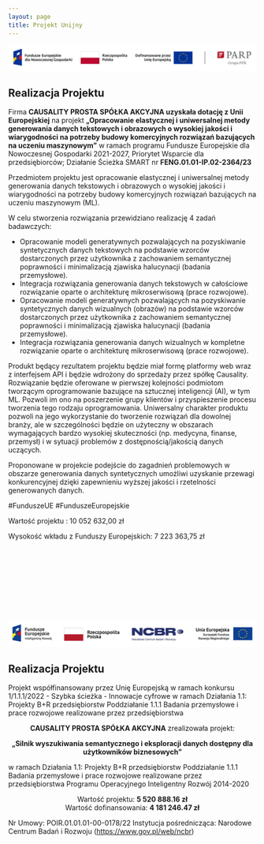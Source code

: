 ```yaml
---
layout: page
title: Projekt Unijny
---
```

<img class="img-fluid d-block mx-auto" src="assets/img/eu-project/logotypy.png" alt="Logotypy projektu PARP">
<div class="col-lg-12 text-center">
	<h2 class="section-heading text-uppercase">Realizacja Projektu</h2>
</div>
Firma <strong>CAUSALITY PROSTA SPÓŁKA AKCYJNA uzyskała dotację z Unii Europejskiej</strong> na projekt
<strong>„Opracowanie elastycznej i uniwersalnej metody generowania danych tekstowych i obrazowych o
wysokiej jakości i wiarygodności na potrzeby budowy komercyjnych rozwiązań bazujących na uczeniu
maszynowym”</strong> w ramach programu Fundusze Europejskie dla Nowoczesnej Gospodarki 2021-2027, Priorytet
Wsparcie dla przedsiębiorców; Działanie Ścieżka SMART nr <strong>FENG.01.01-IP.02-2364/23</strong>

Przedmiotem projektu jest opracowanie elastycznej i uniwersalnej metody generowania danych tekstowych i
obrazowych o wysokiej jakości i wiarygodności na potrzeby budowy komercyjnych rozwiązań bazujących na
uczeniu maszynowym (ML).


W celu stworzenia rozwiązania przewidziano realizację 4 zadań badawczych:

- Opracowanie modeli generatywnych pozwalających na pozyskiwanie syntetycznych danych tekstowych na
podstawie wzorców dostarczonych przez użytkownika z zachowaniem semantycznej poprawności i
minimalizacją zjawiska halucynacji (badania przemysłowe).
- Integracja rozwiązania generowania danych tekstowych w całościowe rozwiązanie oparte o architekturę
mikroserwisową (prace rozwojowe).
- Opracowanie modeli generatywnych pozwalających na pozyskiwanie syntetycznych danych wizualnych
(obrazów) na podstawie wzorców dostarczonych przez użytkownika z zachowaniem semantycznej poprawności
i minimalizacją zjawiska halucynacji (badania przemysłowe).
- Integracja rozwiązania generowania danych wizualnych w kompletne rozwiązanie oparte o architekturę
mikroserwisową (prace rozwojowe).

Produkt będący rezultatem projektu będzie miał formę platformy web wraz z interfejsem API i będzie wdrożony
do sprzedaży przez spółkę Causality. Rozwiązanie będzie oferowane w pierwszej kolejności podmiotom
tworzącym oprogramowanie bazujące na sztucznej inteligencji (AI), w tym ML. Pozwoli im ono na poszerzenie
grupy klientów i przyspieszenie procesu tworzenia tego rodzaju oprogramowania. Uniwersalny charakter
produktu pozwoli na jego wykorzystanie do tworzenie rozwiązań dla dowolnej branży, ale w szczególności
będzie on użyteczny w obszarach wymagających bardzo wysokiej skuteczności (np. medycyna, finanse,
przemysł) i w sytuacji problemów z dostępnością/jakością danych uczących.

Proponowane w projekcie podejście do zagadnień problemowych w obszarze generowania danych
syntetycznych umożliwi uzyskanie przewagi konkurencyjnej dzięki zapewnieniu wyższej jakości i rzetelności
generowanych danych.


#FunduszeUE #FunduszeEuropejskie

Wartość projektu : 10 052 632,00 zł

Wysokość wkładu z Funduszy Europejskich: 7 223 363,75 zł

<img class="img-fluid d-block mx-auto" src="/assets/img/blog/02-eu-project/logotypy.png" alt="Logotypy projektu NCBiR" style='margin-top: 150px'>
<div class="col-lg-12 text-center">
  <h2 class="section-heading text-uppercase">Realizacja Projektu</h2>
</div>

Projekt współfinansowany przez Unię Europejską w ramach konkursu 1/1.1.1/2022 - Szybka ścieżka - Innowacje cyfrowe w ramach Działania 1.1: Projekty B+R przedsiębiorstw Poddziałanie 1.1.1 Badania przemysłowe i prace rozwojowe realizowane przez przedsiębiorstwa

<p style="text-align: center;">
  <strong>CAUSALITY PROSTA SPÓŁKA AKCYJNA</strong> zrealizowała projekt:
</p>
<p style="text-align: center;">
  <strong>
    „Silnik wyszukiwania semantycznego i eksploracji danych dostępny dla użytkowników biznesowych”
  </strong>
</p>

w ramach Działania 1.1: Projekty B+R przedsiębiorstw Poddziałanie 1.1.1 Badania przemysłowe i prace rozwojowe realizowane przez przedsiębiorstwa Programu Operacyjnego Inteligentny Rozwój 2014-2020

<p style="text-align: center;">
  Wartość projektu: <strong>5 520 888.16 zł</strong><br>
  Wartość dofinansowania: <strong>4 181 246.47 zł</strong>
</p>

Nr Umowy: POIR.01.01.01-00-0178/22
Instytucja pośrednicząca: Narodowe Centrum Badań i Rozwoju (<a href="https://www.gov.pl/web/ncbr" target="_blank">https://www.gov.pl/web/ncbr</a>)

